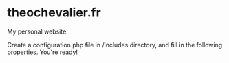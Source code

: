 theochevalier.fr
================

My personal website.

Create a configuration.php file in /includes directory, and fill in the following properties. You're ready!
<?php
define('ROOTPATH','http://'.$_SERVER['HTTP_HOST'], true);

// Database configuration

  // Name of the database server
  define('NOM_SERVEUR','localhost', true);
  
  // Your login
  define('LOGIN','root', true);
  
  //Your password
  define('MOT_DE_PASSE','password', true);
  
  // The name of the database
  define('NOM_BD','theochevalier', true);

// Server configuration
  $server = str_replace('http://', '', ROOTPATH);
  define('WEB_SERVER',$server, true);
  
  // The mail you want to use to be joined
  define('EMAIL','contact@theochevalier.fr', true);
  
  // The name to be displayed on the website
  define('NAME','Théo Chevalier', true);
?>